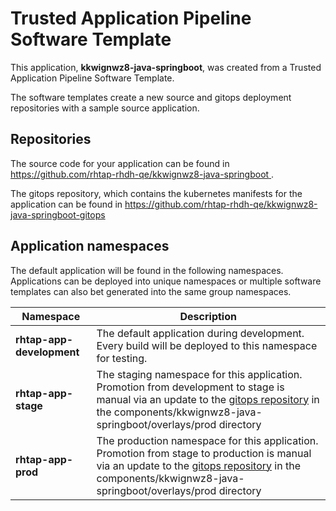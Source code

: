 # Trusted Application Pipeline Software Template

This application, **kkwignwz8-java-springboot**, was created from a Trusted Application Pipeline Software Template.

The software templates create a new source and gitops deployment repositories with a sample source application. 

## Repositories

The source code for your application can be found in [https://github.com/rhtap-rhdh-qe/kkwignwz8-java-springboot ](https://github.com/rhtap-rhdh-qe/kkwignwz8-java-springboot ).
 
The gitops repository, which contains the kubernetes manifests for the application can be found in 
[https://github.com/rhtap-rhdh-qe/kkwignwz8-java-springboot-gitops ](https://github.com/rhtap-rhdh-qe/kkwignwz8-java-springboot-gitops ) 

## Application namespaces 

The default application will be found in the following namespaces. Applications can be deployed into unique namespaces or multiple software templates can also bet generated into the same group namespaces.  

|  Namespace   |  Description   |  
| -------- | -------- |   
| **rhtap-app-development** | The default application during development. Every build will be deployed to this namespace for testing. | 
| **rhtap-app-stage** | The staging namespace for this application. Promotion from development to stage is manual via an update to the [gitops repository](https://github.com/rhtap-rhdh-qe/kkwignwz8-java-springboot-gitops ) in the components/kkwignwz8-java-springboot/overlays/prod directory |  
| **rhtap-app-prod** | The production namespace for this application. Promotion from stage to production is manual via an update to the [gitops repository](https://github.com/rhtap-rhdh-qe/kkwignwz8-java-springboot-gitops ) in the components/kkwignwz8-java-springboot/overlays/prod directory | 